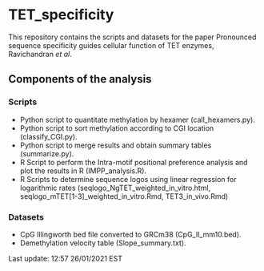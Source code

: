 # TET_specificity
This repository contains the scripts and datasets for the paper Pronounced sequence specificity guides cellular function of TET enzymes, Ravichandran <em>et al</em>.

## Components of the analysis

### Scripts
- Python script to quantitate methylation by hexamer (call_hexamers.py).
- Python script to sort methylation according to CGI location (classify_CGI.py).
- Python script to merge results and obtain summary tables (summarize.py).
- R Script to perform the Intra-motif positional preference analysis and plot the results  in R (IMPP_analysis.R).
- R Scripts to determine sequence logos using linear regression for logarithmic rates (seqlogo_NgTET_weighted_in_vitro.html, seqlogo_mTET[1-3]_weighted_in_vitro.Rmd, TET3_in_vivo.Rmd)

### Datasets
- CpG Illingworth bed file converted to GRCm38 (CpG_Il_mm10.bed).
- Demethylation velocity table (Slope_summary.txt).

Last update: 12:57 26/01/2021 EST
